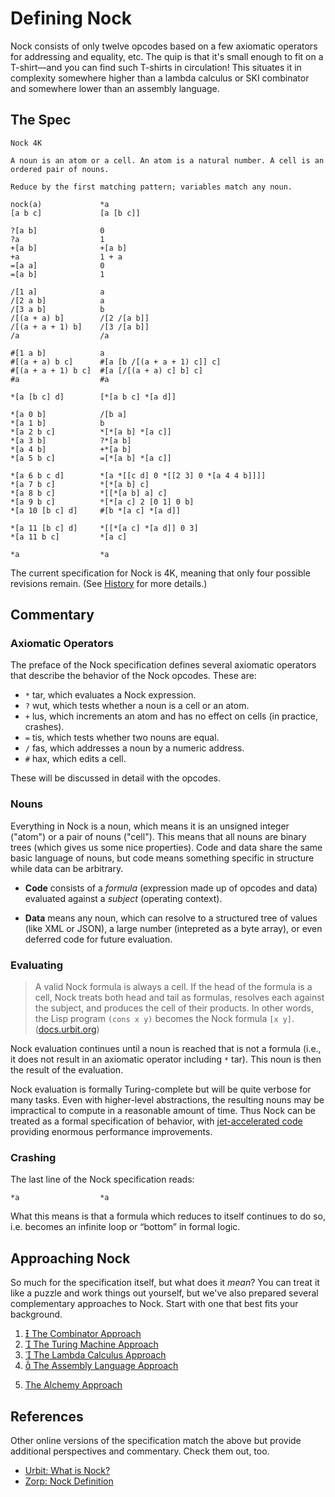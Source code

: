 # Defining Nock

Nock consists of only twelve opcodes based on a few axiomatic operators for addressing and equality, etc.  The quip is that it's small enough to fit on a T-shirt—and you can find such T-shirts in circulation!  This situates it in complexity somewhere higher than a lambda calculus or SKI combinator and somewhere lower than an assembly language.

##  The Spec

```
Nock 4K

A noun is an atom or a cell. An atom is a natural number. A cell is an ordered pair of nouns.

Reduce by the first matching pattern; variables match any noun.

nock(a)             *a
[a b c]             [a [b c]]

?[a b]              0
?a                  1
+[a b]              +[a b]
+a                  1 + a
=[a a]              0
=[a b]              1

/[1 a]              a
/[2 a b]            a
/[3 a b]            b
/[(a + a) b]        /[2 /[a b]]
/[(a + a + 1) b]    /[3 /[a b]]
/a                  /a

#[1 a b]            a
#[(a + a) b c]      #[a [b /[(a + a + 1) c]] c]
#[(a + a + 1) b c]  #[a [/[(a + a) c] b] c]
#a                  #a

*[a [b c] d]        [*[a b c] *[a d]]

*[a 0 b]            /[b a]
*[a 1 b]            b
*[a 2 b c]          *[*[a b] *[a c]]
*[a 3 b]            ?*[a b]
*[a 4 b]            +*[a b]
*[a 5 b c]          =[*[a b] *[a c]]

*[a 6 b c d]        *[a *[[c d] 0 *[[2 3] 0 *[a 4 4 b]]]]
*[a 7 b c]          *[*[a b] c]
*[a 8 b c]          *[[*[a b] a] c]
*[a 9 b c]          *[*[a c] 2 [0 1] 0 b]
*[a 10 [b c] d]     #[b *[a c] *[a d]]

*[a 11 [b c] d]     *[[*[a c] *[a d]] 0 3]
*[a 11 b c]         *[a c]

*a                  *a
```

The current specification for Nock is 4K, meaning that only four possible revisions remain.  (See [History](../history/index.md) for more details.)

## Commentary

### Axiomatic Operators

The preface of the Nock specification defines several axiomatic operators that describe the behavior of the Nock opcodes.  These are:

- `*` tar, which evaluates a Nock expression.
- `?` wut, which tests whether a noun is a cell or an atom.
- `+` lus, which increments an atom and has no effect on cells (in practice, crashes).
- `=` tis, which tests whether two nouns are equal.
- `/` fas, which addresses a noun by a numeric address.
- `#` hax, which edits a cell.

These will be discussed in detail with the opcodes.

### Nouns

Everything in Nock is a noun, which means it is an unsigned integer ("atom") or a pair of nouns ("cell").  This means that all nouns are binary trees (which gives us some nice properties).  Code and data share the same basic language of nouns, but code means something specific in structure while data can be arbitrary.

* **Code** consists of a _formula_ (expression made up of opcodes and data) evaluated against a _subject_ (operating context).

* **Data** means any noun, which can resolve to a structured tree of values (like XML or JSON), a large number (intepreted as a byte array), or even deferred code for future evaluation.

### Evaluating

> A valid Nock formula is always a cell.  If the head of the formula is a cell, Nock treats both head and tail as formulas, resolves each against the subject, and produces the cell of their products.  In other words, the Lisp program `(cons x y)` becomes the Nock formula `[x y]`.  ([docs.urbit.org](https://docs.urbit.org/nock/definition))

Nock evaluation continues until a noun is reached that is not a formula (i.e., it does not result in an axiomatic operator including `*` tar).  This noun is then the result of the evaluation.

Nock evaluation is formally Turing-complete but will be quite verbose for many tasks.  Even with higher-level abstractions, the resulting nouns may be impractical to compute in a reasonable amount of time.  Thus Nock can be treated as a formal specification of behavior, with [jet-accelerated code](../hints-jetting/index.md) providing enormous performance improvements.

### Crashing

The last line of the Nock specification reads:

```nock
*a                  *a
```

What this means is that a formula which reduces to itself continues to do so, i.e. becomes an infinite loop or “bottom” in formal logic.

## Approaching Nock

So much for the specification itself, but what does it _mean_?  You can treat it like a puzzle and work things out yourself, but we've also prepared several complementary approaches to Nock.  Start with one that best fits your background.

1. [ The Combinator Approach](../understanding/combinator-approach.ipynb)
2. [ The Turing Machine Approach](../understanding/turing-machine-approach.ipynb)
3. [ The Lambda Calculus Approach](../understanding/lambda-approach.ipynb)
4. [ The Assembly Language Approach](../understanding/assembly-language-approach.ipynb)
<!-- 5. [ The Cellular Automaton Approach](../understanding/cellular-automaton-approach.ipynb) -->
5. [The Alchemy Approach](../understanding/alchemy-approach.ipynb)


## References

Other online versions of the specification match the above but provide additional perspectives and commentary.  Check them out, too.

- [Urbit:  What is Nock?](https://docs.urbit.org/nock/what-is-nock)
- [Zorp:  Nock Definition](https://zorp.io/nock/)
